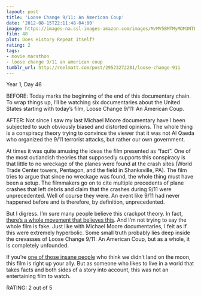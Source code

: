 ```yaml
---
layout: post
title: 'Loose Change 9/11: An American Coup'
date: '2012-08-15T22:11:48-04:00'
image: https://images-na.ssl-images-amazon.com/images/M/MV5BMTMyMDM3NTE0MV5BMl5BanBnXkFtZTcwMzI0ODk1Mg@@._V1_UY268_CR3,0,182,268_AL_.jpg
film: 48
plot: Does History Repeat Itself?
rating: 2
tags:
- movie marathon
- loose change 9/11 an american coup
tumblr_url: http://reelmatt.com/post/29523272281/loose-change-911
---
```


Year 1, Day 46

BEFORE: Today marks the beginning of the end of this documentary chain. To wrap things up, I’ll be watching six documentaries about the United States starting with today’s film, Loose Change 9/11: An American Coup.

AFTER: Not since I saw my last Michael Moore documentary have I been subjected to such obviously biased and distorted opinions. The whole thing is a conspiracy theory trying to convince the viewer that it was not Al Qaeda who organized the 9/11 terrorist attacks, but rather our own government.

At times it was quite amusing the ideas the film presented as “fact”. One of the most outlandish theories that supposedly supports this conspiracy is that little to no wreckage of the planes were found at the crash sites (World Trade Center towers, Pentagon, and the field in Shanksville, PA). The film tries to argue that since no wreckage was found, the whole thing must have been a setup. The filmmakers go on to cite multiple precedents of plane crashes that left debris and claim that the crashes during 9/11 were unprecedented. Well of course they were. An event like 9/11 had never happened before and is therefore, by definition, unprecedented.

But I digress. I’m sure many people believe this crackpot theory. In fact, [there’s a whole movement that believes this][1]. And I’m not trying to say the whole film is fake. Just like with Michael Moore documentaries, I felt as if this were extremely hyperbolic. Some small truth probably lies deep inside the crevasses of Loose Change 9/11: An American Coup, but as a whole, it is completely unfounded.

If you’re [one of those insane people][2] who think we didn’t land on the moon, this film is right up your ally. But as someone who likes to live in a world that takes facts and both sides of a story into account, this was not an entertaining film to watch.

RATING: 2 out of 5

[1]: https://en.wikipedia.org/wiki/9/11_Truth_movement
[2]: https://en.wikipedia.org/wiki/Moon_landing_conspiracy_theories